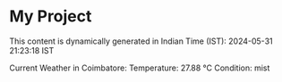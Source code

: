 # My Project

This content is dynamically generated in Indian Time (IST): 2024-05-31 21:23:18 IST


Current Weather in Coimbatore:
Temperature: 27.88 °C
Condition: mist
